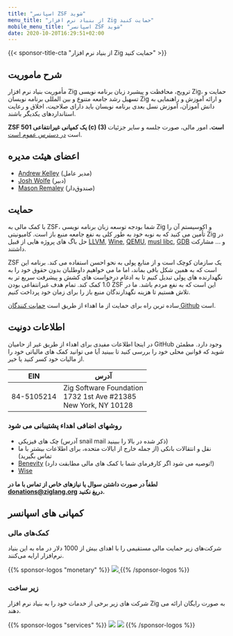 ```yaml
---
title: "اسپانسر ZSF شوید"
menu_title: "از بنیاد نرم افزار Zig حمایت کنید"
mobile_menu_title: "اسپانسر ZSF شوید"
date: 2020-10-20T16:29:51+02:00
---
```


{{< sponsor-title-cta "از بنیاد نرم افزار Zig حمایت کنید" >}}

## شرح ماموریت

مأموریت بنیاد نرم افزار Zig ترویج، محافظت و پیشبرد زبان برنامه نویسی Zig، حمایت و تسهیل رشد جامعه متنوع و بین المللی برنامه نویسان Zig و ارائه آموزش و راهنمایی به دانش آموزان، آموزش نسل بعدی برنامه نویسان باید دارای صلاحیت، اخلاق و رعایت استانداردهای یکدیگر باشند.

**ZSF یک کمپانی غیرانتفاعی 501 (c) (3) است.** امور مالی، صورت جلسه و سایر جزئیات است [در دسترس عموم است](https://drive.google.com/drive/folders/1ucHARxVbhrBbuZDbhrGHYDTsYAs8_bMH?usp=sharing).

## اعضای هیئت مدیره

-   [Andrew Kelley](https://andrewkelley.me/) (مدیر عامل)
-   [Josh Wolfe](https://github.com/thejoshwolfe/) (دبیر)
-   [Mason Remaley](https://twitter.com/masonremaley/) (صندوق‌دار)

## حمایت

با کمک مالی به ZSF، شما بودجه توسعه زبان برنامه نویسی Zig و اکوسیستم آن را تأمین می کنید که به نوبه خود به طور کلی به نفع جامعه منبع باز است. کامیونیتی Zig در حل باگ های پروژه هایی از قبیل [LLVM](https://llvm.org/), [Wine](https://winehq.org/), [QEMU](https://qemu.org/), [musl libc](https://musl.libc.org/), [GDB](https://www.gnu.org/software/gdb/) و ... مشارکت داشتند.

ZSF یک سازمان کوچک است و از منابع پولی به نحو احسن استفاده می کند. برنامه این است که به همین شکل باقی بماند، اما ما می خواهیم داوطلبان بدون حقوق خود را به نگهدارنده های پولی تبدیل کنیم تا به ادغام درخواست های کشش و پیشرفت سریع تر به 1.0 کمک کند. تمام هدف غیرانتفاعی بودن ZSF این است که به نفع مردم باشد. ما در تلاش هستیم تا هزینه نگهدارندگان منبع باز را برای زمان خود پرداخت کنیم.

ساده ترین راه برای حمایت از ما اهداء از طریق است [حمایت کنندگان Github](https://github.com/sponsors/ziglang) است.

## اطلاعات دونیت

در اینجا اطلاعات مفیدی برای اهداء از طریق غیر از حامیان GitHub وجود دارد.
مطمئن شوید که قوانین محلی خود را بررسی کنید تا ببینید آیا می توانید کمک های مالیاتی خود را از مالیات خود کسر کنید یا خیر.

| **EIN**    | **آدرس**                                                                 |
| ---------- | ------------------------------------------------------------------------ |
| 84-5105214 | Zig Software Foundation <br> 1732 1st Ave #21385 <br> New York, NY 10128 |

### روشهای اضافی اهداء پشتیبانی می شود

-   چک های فیزیکی (آدرس snail mail ذکر شده در بالا را ببینید)
-   نقل و انتقالات بانکی (از جمله خارج از ایالات متحده، برای اطلاعات بیشتر با ما تماس بگیرید)
-   [Benevity](https://benevity.com) (توصیه می شود اگر کارفرمای شما با کمک های مالی مطابقت دارد!)
-   [Wise](https://wise.com)

**لطفاً در صورت داشتن سوال یا نیازهای خاص از تماس با ما در donations@ziglang.org دریغ نکنید.**

## کمپانی های اسپانسر

### کمک‌های مالی

شرکت‌های زیر حمایت مالی مستقیمی را با اهدای بیش از 1000 دلار در ماه به این بنیاد نرم‌افزار ارایه می‌کنند.

{{% sponsor-logos "monetary" %}}
<a href="https://pex.com" rel="noopener nofollow" target="_blank"><picture>
<picture>
<source srcset="/pex-white.svg" media="(prefers-color-scheme: dark)">
<img src="/pex-dark.svg">
</picture>
</a>
{{% /sponsor-logos %}}

### زیر ساخت

شرکت های زیر برخی از خدمات خود را به بنیاد نرم افزار Zig به صورت رایگان ارائه می دهند.

{{% sponsor-logos "services" %}}
![](/lavatech.png)
![](/dropbox.png)
{{% /sponsor-logos %}}
